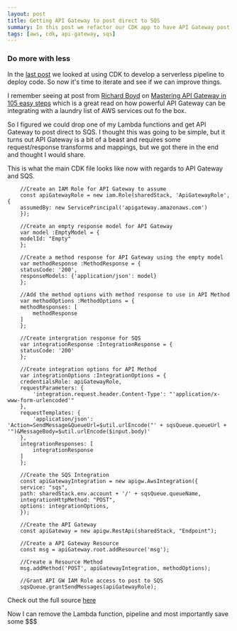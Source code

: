 ```yaml
---
layout: post
title: Getting API Gateway to post direct to SQS
summary: In this post we refactor our CDK app to have API Gateway post directly to SQS and remove the need for Lambda to do this.
tags: [aws, cdk, api-gateway, sqs]
---
```


### Do more with less

In the [last post] we looked at using CDK to develop a serverless pipeline to deploy code. So now it's time to iterate and see if we can improve things.

I remember seeing at post from [Richard Boyd] on [Mastering API Gateway in 105 easy steps] which is a great read on how powerful API Gateway can be integrating with a laundry list of AWS services out fo the box.

So I figured we could drop one of my Lambda functions and get API Gateway to post direct to SQS. I thought this was going to be simple, but it turns out API Gateway is a bit of a beast and requires some request/response transforms and mappings, but we got there in the end and thought I would share.

This is what the main CDK file looks like now with regards to API Gateway and SQS.

```
    //Create an IAM Role for API Gateway to assume
    const apiGatewayRole = new iam.Role(sharedStack, 'ApiGatewayRole', {
    assumedBy: new ServicePrincipal('apigateway.amazonaws.com')
    });

    //Create an empty response model for API Gateway
    var model :EmptyModel = {
    modelId: "Empty"
    };

    //Create a method response for API Gateway using the empty model
    var methodResponse :MethodResponse = {
    statusCode: '200',
    responseModels: {'application/json': model}
    };

    //Add the method options with method response to use in API Method
    var methodOptions :MethodOptions = {
    methodResponses: [
        methodResponse
    ]
    };

    //Create intergration response for SQS
    var integrationResponse :IntegrationResponse = {
    statusCode: '200'
    };

    //Create integration options for API Method
    var integrationOptions :IntegrationOptions = {
    credentialsRole: apiGatewayRole,
    requestParameters: {
        'integration.request.header.Content-Type': "'application/x-www-form-urlencoded'"
    },
    requestTemplates: {
        'application/json': 'Action=SendMessage&QueueUrl=$util.urlEncode("' + sqsQueue.queueUrl + '")&MessageBody=$util.urlEncode($input.body)'
    },
    integrationResponses: [
        integrationResponse
    ]
    };

    //Create the SQS Integration
    const apiGatewayIntegration = new apigw.AwsIntegration({ 
    service: "sqs",
    path: sharedStack.env.account + '/' + sqsQueue.queueName,
    integrationHttpMethod: "POST",
    options: integrationOptions,
    });

    //Create the API Gateway
    const apiGateway = new apigw.RestApi(sharedStack, "Endpoint");

    //Create a API Gateway Resource
    const msg = apiGateway.root.addResource('msg');

    //Create a Resource Method
    msg.addMethod('POST', apiGatewayIntegration, methodOptions);

    //Grant API GW IAM Role access to post to SQS
    sqsQueue.grantSendMessages(apiGatewayRole);
```

Check out the full source [here]

Now I can remove the Lambda function, pipeline and most importantly save some $$$

[last post]: https://msimpson.co.nz/AWS-CDK
[Richard Boyd]: https://twitter.com/rchrdbyd
[Mastering API Gateway in 105 easy steps]: https://rboyd.dev/e41a775d-3dd6-4a9f-ab45-b01f3bddab83
[here]: https://github.com/msimpsonnz/cdk-ci-cd